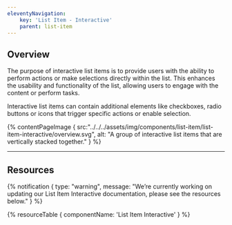 ```yaml
---
eleventyNavigation:
    key: 'List Item - Interactive'
    parent: list-item
---
```


## Overview
The purpose of interactive list items is to provide users with the ability to perform actions or make selections directly within the list. This enhances the usability and functionality of the list, allowing users to engage with the content or perform tasks.

Interactive list items can contain additional elements like checkboxes, radio buttons or icons that trigger specific actions or enable selection.

{% contentPageImage {
    src:"../../../assets/img/components/list-item/list-item-interactive/overview.svg",
    alt: "A group of interactive list items that are vertically stacked together."
} %}

---

## Resources

{% notification {
  type: "warning",
  message: "We’re currently working on updating our List Item Interactive documentation, please see the resources below."
} %}

{% resourceTable {
    componentName: 'List Item Interactive'
} %}
